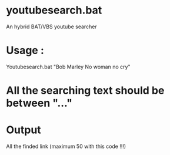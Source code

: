 # youtubesearch.bat
An hybrid BAT/VBS youtube searcher 

# Usage : 
  Youtubesearch.bat "Bob Marley No woman no cry"
 # All the searching text should be between "..."

# Output
  All the finded link (maximum 50 with this code !!!)
